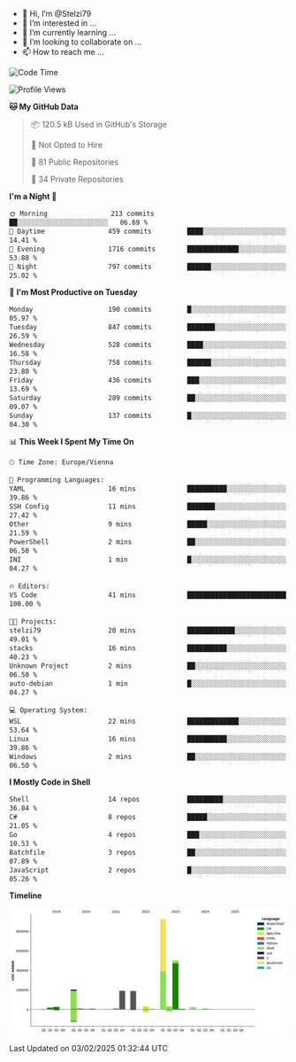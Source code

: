 - 👋 Hi, I’m @Stelzi79
- 👀 I’m interested in ...
- 🌱 I’m currently learning ...
- 💞️ I’m looking to collaborate on ...
- 📫 How to reach me ...

<!--START_SECTION:waka-->
![Code Time](http://img.shields.io/badge/Code%20Time-1%2C118%20hrs%209%20mins-blue)

![Profile Views](http://img.shields.io/badge/Profile%20Views-0-blue)

**🐱 My GitHub Data** 

> 📦 120.5 kB Used in GitHub's Storage 
 > 
> 🚫 Not Opted to Hire
 > 
> 📜 81 Public Repositories 
 > 
> 🔑 34 Private Repositories 
 > 
**I'm a Night 🦉** 

```text
🌞 Morning                213 commits         ██░░░░░░░░░░░░░░░░░░░░░░░   06.69 % 
🌆 Daytime                459 commits         ████░░░░░░░░░░░░░░░░░░░░░   14.41 % 
🌃 Evening                1716 commits        █████████████░░░░░░░░░░░░   53.88 % 
🌙 Night                  797 commits         ██████░░░░░░░░░░░░░░░░░░░   25.02 % 
```
📅 **I'm Most Productive on Tuesday** 

```text
Monday                   190 commits         █░░░░░░░░░░░░░░░░░░░░░░░░   05.97 % 
Tuesday                  847 commits         ███████░░░░░░░░░░░░░░░░░░   26.59 % 
Wednesday                528 commits         ████░░░░░░░░░░░░░░░░░░░░░   16.58 % 
Thursday                 758 commits         ██████░░░░░░░░░░░░░░░░░░░   23.80 % 
Friday                   436 commits         ███░░░░░░░░░░░░░░░░░░░░░░   13.69 % 
Saturday                 289 commits         ██░░░░░░░░░░░░░░░░░░░░░░░   09.07 % 
Sunday                   137 commits         █░░░░░░░░░░░░░░░░░░░░░░░░   04.30 % 
```


📊 **This Week I Spent My Time On** 

```text
🕑︎ Time Zone: Europe/Vienna

💬 Programming Languages: 
YAML                     16 mins             ██████████░░░░░░░░░░░░░░░   39.86 % 
SSH Config               11 mins             ███████░░░░░░░░░░░░░░░░░░   27.42 % 
Other                    9 mins              █████░░░░░░░░░░░░░░░░░░░░   21.59 % 
PowerShell               2 mins              ██░░░░░░░░░░░░░░░░░░░░░░░   06.50 % 
INI                      1 min               █░░░░░░░░░░░░░░░░░░░░░░░░   04.27 % 

🔥 Editors: 
VS Code                  41 mins             █████████████████████████   100.00 % 

🐱‍💻 Projects: 
stelzi79                 20 mins             ████████████░░░░░░░░░░░░░   49.01 % 
stacks                   16 mins             ██████████░░░░░░░░░░░░░░░   40.23 % 
Unknown Project          2 mins              ██░░░░░░░░░░░░░░░░░░░░░░░   06.50 % 
auto-debian              1 min               █░░░░░░░░░░░░░░░░░░░░░░░░   04.27 % 

💻 Operating System: 
WSL                      22 mins             █████████████░░░░░░░░░░░░   53.64 % 
Linux                    16 mins             ██████████░░░░░░░░░░░░░░░   39.86 % 
Windows                  2 mins              ██░░░░░░░░░░░░░░░░░░░░░░░   06.50 % 
```

**I Mostly Code in Shell** 

```text
Shell                    14 repos            █████████░░░░░░░░░░░░░░░░   36.84 % 
C#                       8 repos             █████░░░░░░░░░░░░░░░░░░░░   21.05 % 
Go                       4 repos             ███░░░░░░░░░░░░░░░░░░░░░░   10.53 % 
Batchfile                3 repos             ██░░░░░░░░░░░░░░░░░░░░░░░   07.89 % 
JavaScript               2 repos             █░░░░░░░░░░░░░░░░░░░░░░░░   05.26 % 
```



**Timeline**

![Lines of Code chart](https://raw.githubusercontent.com/Stelzi79/Stelzi79/main/assets/bar_graph.png)


 Last Updated on 03/02/2025 01:32:44 UTC
<!--END_SECTION:waka-->

<!---
Stelzi79/Stelzi79 is a ✨ special ✨ repository because its `README.md` (this file) appears on your GitHub profile.
You can click the Preview link to take a look at your changes.
--->
